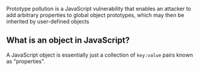Prototype pollution is a JavaScript vulnerability that enables an attacker to add arbitrary properties to global object prototypes, which may then be inherited by user-defined objects

## What is an object in JavaScript?

A JavaScript object is essentially just a collection of `key:value` pairs known as "properties".